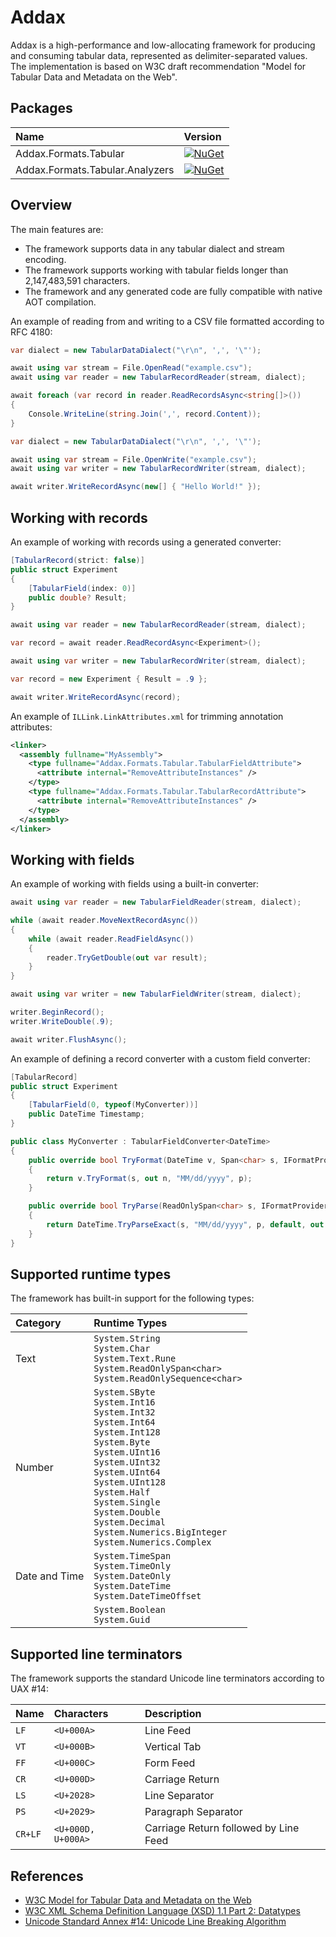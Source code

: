 # Addax

Addax is a high-performance and low-allocating framework for producing and consuming tabular data, represented as delimiter-separated values. The implementation is based on W3C draft recommendation "Model for Tabular Data and Metadata on the Web".

## Packages

|Name|Version|
|:-|:-|
|Addax.Formats.Tabular|[![NuGet](https://img.shields.io/nuget/vpre/Addax.Formats.Tabular.svg?style=flat)](https://www.nuget.org/packages/Addax.Formats.Tabular)|
|Addax.Formats.Tabular.Analyzers|[![NuGet](https://img.shields.io/nuget/vpre/Addax.Formats.Tabular.Analyzers.svg?style=flat)](https://www.nuget.org/packages/Addax.Formats.Tabular.Analyzers)|

## Overview

The main features are:

- The framework supports data in any tabular dialect and stream encoding.
- The framework supports working with tabular fields longer than 2,147,483,591 characters.
- The framework and any generated code are fully compatible with native AOT compilation.

An example of reading from and writing to a CSV file formatted according to RFC 4180:

```cs
var dialect = new TabularDataDialect("\r\n", ',', '\"');

await using var stream = File.OpenRead("example.csv");
await using var reader = new TabularRecordReader(stream, dialect);

await foreach (var record in reader.ReadRecordsAsync<string[]>())
{
    Console.WriteLine(string.Join(',', record.Content));
}
```
```cs
var dialect = new TabularDataDialect("\r\n", ',', '\"');

await using var stream = File.OpenWrite("example.csv");
await using var writer = new TabularRecordWriter(stream, dialect);

await writer.WriteRecordAsync(new[] { "Hello World!" });
```

## Working with records

An example of working with records using a generated converter:

```cs
[TabularRecord(strict: false)]
public struct Experiment
{
    [TabularField(index: 0)]
    public double? Result;
}
```
```cs
await using var reader = new TabularRecordReader(stream, dialect);

var record = await reader.ReadRecordAsync<Experiment>();
```
```cs
await using var writer = new TabularRecordWriter(stream, dialect);

var record = new Experiment { Result = .9 };

await writer.WriteRecordAsync(record);
```

An example of `ILLink.LinkAttributes.xml` for trimming annotation attributes:

```xml
<linker>
  <assembly fullname="MyAssembly">
    <type fullname="Addax.Formats.Tabular.TabularFieldAttribute">
      <attribute internal="RemoveAttributeInstances" />
    </type>
    <type fullname="Addax.Formats.Tabular.TabularRecordAttribute">
      <attribute internal="RemoveAttributeInstances" />
    </type>
  </assembly>
</linker>
```

## Working with fields

An example of working with fields using a built-in converter:

```cs
await using var reader = new TabularFieldReader(stream, dialect);

while (await reader.MoveNextRecordAsync())
{
    while (await reader.ReadFieldAsync())
    {
        reader.TryGetDouble(out var result);
    }
}
```
```cs
await using var writer = new TabularFieldWriter(stream, dialect);

writer.BeginRecord();
writer.WriteDouble(.9);

await writer.FlushAsync();
```

An example of defining a record converter with a custom field converter:

```cs
[TabularRecord]
public struct Experiment
{
    [TabularField(0, typeof(MyConverter))]
    public DateTime Timestamp;
}
```
```cs
public class MyConverter : TabularFieldConverter<DateTime>
{
    public override bool TryFormat(DateTime v, Span<char> s, IFormatProvider p, out int n)
    {
        return v.TryFormat(s, out n, "MM/dd/yyyy", p);
    }

    public override bool TryParse(ReadOnlySpan<char> s, IFormatProvider p, out DateTime v)
    {
        return DateTime.TryParseExact(s, "MM/dd/yyyy", p, default, out v);
    }
}
```

## Supported runtime types

The framework has built-in support for the following types:

|Category|Runtime Types|
|:-|:-|
|Text|`System.String`</br>`System.Char`</br>`System.Text.Rune`</br>`System.ReadOnlySpan<char>`</br>`System.ReadOnlySequence<char>`|
|Number|`System.SByte`</br>`System.Int16`</br>`System.Int32`</br>`System.Int64`</br>`System.Int128`</br>`System.Byte`</br>`System.UInt16`</br>`System.UInt32`</br>`System.UInt64`</br>`System.UInt128`</br>`System.Half`</br>`System.Single`</br>`System.Double`</br>`System.Decimal`</br>`System.Numerics.BigInteger`</br>`System.Numerics.Complex`|
|Date and Time|`System.TimeSpan`</br>`System.TimeOnly`</br>`System.DateOnly`</br>`System.DateTime`</br>`System.DateTimeOffset`|
||`System.Boolean`</br>`System.Guid`|

## Supported line terminators

The framework supports the standard Unicode line terminators according to UAX #14:

|Name|Characters|Description|
|:-|:-|:-|
|`LF`|`<U+000A>`|Line Feed|
|`VT`|`<U+000B>`|Vertical Tab|
|`FF`|`<U+000C>`|Form Feed|
|`CR`|`<U+000D>`|Carriage Return|
|`LS`|`<U+2028>`|Line Separator|
|`PS`|`<U+2029>`|Paragraph Separator|
|`CR+LF`|`<U+000D, U+000A>`|Carriage Return followed by Line Feed|

## References

- [W3C Model for Tabular Data and Metadata on the Web](https://w3c.github.io/csvw/syntax)
- [W3C XML Schema Definition Language (XSD) 1.1 Part 2: Datatypes](https://w3.org/tr/2012/rec-xmlschema11-2-20120405)
- [Unicode Standard Annex #14: Unicode Line Breaking Algorithm](https://www.unicode.org/reports/tr14/tr14-49.html)
